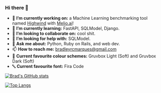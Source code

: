 ### Hi there 👋

- 🔭 **I’m currently working on:** a Machine Learning benchmarking tool named [Highwind](https://highwind.ai/) with [Melio.ai](https://melio.ai/)!
- 🌱 **I’m currently learning:** FastAPI, SQLModel, Django.
- 👯 **I’m looking to collaborate on:** cool shit.
- 🤔 **I’m looking for help with:** SQLModel.
- 💬 **Ask me about:** Python, Ruby on Rails, and web dev.
- 📫 **How to reach me:** [bradleyrcmarques@gmail.com](mailto:bradleyrcmarques@gmail.com)
- 🎨 **Current favourite colour schemes:** Gruvbox Light (Soft) and Gruvbox Dark (Soft)
- 🔤 **Current favourite font:** Fira Code

[![Brad's GitHub stats](https://github-readme-stats.vercel.app/api?username=bradleymarques&show_icons=true&theme=default&count_private=true&include_all_commits=true)](https://github.com/anuraghazra/github-readme-stats)

[![Top Langs](https://github-readme-stats.vercel.app/api/top-langs/?username=bradleymarques&layout=compact)](https://github.com/anuraghazra/github-readme-stats)
